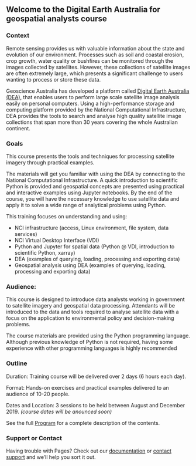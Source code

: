 ## Welcome to the Digital Earth Australia for geospatial analysts course

### Context

Remote sensing provides us with valuable information about the state and evolution of our environment. Processes such as soil and coastal erosion, crop growth, water quality or bushfires can be monitored through the images collected by satellites. However, these collections of satellite images are often extremely large, which presents a significant challenge to users wanting to process or store these data. 

Geoscience Australia has developed a platform called [Digital Earth Australia (DEA)](https://www.ga.gov.au/dea), that enables users to perform large scale satellite image analysis easily on personal computers.  Using a high-performance storage and computing platform provided by the National Computational Infrastructure, DEA provides the tools to search and analyse high quality satellite image collections that span more than 30 years covering the whole Australian continent.

### Goals

This course presents the tools and techniques for processing satellite imagery through practical examples.

The materials will get you familiar with using the DEA by connecting to the National Computational Infrastructure. A quick introduction to scientific Python is provided and geospatial concepts are presented using practical and interactive examples using Jupyter notebooks. By the end of the course, you will have the necessary knowledge to use satellite data and apply it to solve a wide range of analytical problems using Python.

This training focuses on understanding and using:

- NCI infrastructure (access, Linux environment, file system, data services)
- NCI Virtual Desktop Interface (VDI)
- Python and Jupyter for spatial data (Python @ VDI, introduction to scientific Python, xarray)
- DEA (examples of querying, loading, processing and exporting data)
- Geospatial analysis using DEA (examples of querying, loading, processing and exporting data)

### Audience: 

This course is designed to introduce data analysts working in government to satellite imagery and geospatial data processing. Attendants will be introduced to the data and tools required to analyse satellite data with a focus on the application to environmental policy and decision-making problems.

The course materials are provided using the Python programming language. Although previous knowledge of Python is not required, having some experience with other programming languages is highly recommended

### Outline

Duration: Training course will be delivered over 2 days (6 hours each day).

Format: Hands-on exercises and practical examples delivered to an audience of 10-20 people.

Dates and Location: 3 sessions to be held between August and December 2019. _(course dates will be anounced soon)_

See the full [Program](./program.html) for a complete description of the contents.


### Support or Contact

Having trouble with Pages? Check out our [documentation](https://help.github.com/categories/github-pages-basics/) or [contact support](https://github.com/contact) and we’ll help you sort it out.

